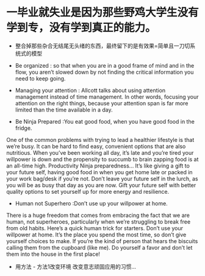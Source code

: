 
# 一毕业就失业是因为那些野鸡大学生没有学到专，没有学到真正的能力。

- 整合掉那些杂合无结尾无头绪的东西，最终留下的是有效果=简单且一刀切系统式的模型

- Be organized : so that when you are in a good frame of mind and in the flow, you aren’t slowed down by not finding the critical information you need to keep going.

- Managing your attention : Allcott talks about using attention management instead of time management. In other words, focusing your attention on the right things, because your attention span is far more limited than the time available in a day.

- Be Ninja Prepared :You eat good food, when you have good food in the fridge.

One of the common problems with trying to lead a healthier lifestyle is that we’re busy. It can be hard to find easy, convenient options that are also nutritious. When you’ve been working all day, it’s late and you’re tired your willpower is down and the propensity to succumb to brain zapping food is at an all-time high. Productivity Ninja preparedness...  It’s like giving a gift to your future self, having good food in when you get home late or packed in your work bag/desk if you’re not. Don’t leave your future self in the lurch, as you will be as busy that day as you are now. Gift your future self with better quality options to set yourself up for more energy and resilience.

- Human not Superhero :Don’t use up your willpower at home.

There is a huge freedom that comes from embracing the fact that we are human, not superheroes, particularly when we’re struggling to break free from old habits. Here’s a quick human trick for starters. Don’t use your willpower at home. It’s the place you spend the most time, so don’t give yourself choices to make. If you’re the kind of person that hears the biscuits calling them from the cupboard (like me). Do yourself a favor and don’t let them into the house in the first place!

- 用方法 - 方法1改变环境 改变意志顽固应用的习惯...

